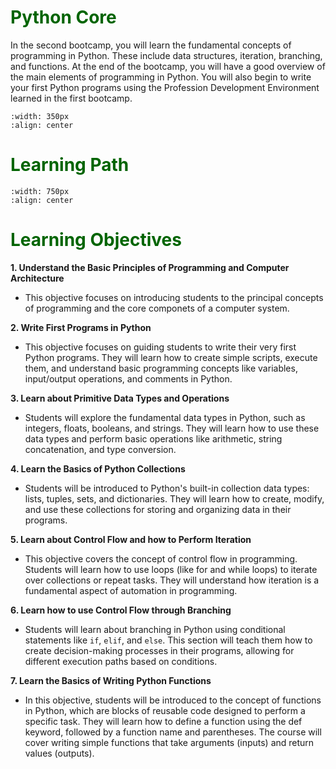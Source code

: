 # <font color = "darkgreen">Python Core</font>

In the second bootcamp, you will learn the fundamental concepts of programming in Python. These include data structures, iteration, branching, and functions. At the end of the bootcamp, you will have a good overview of the main elements of programming in Python. You will also begin to write your first Python programs using the Profession Development Environment learned in the first bootcamp.

```{image} /images/flightschool.png
:width: 350px
:align: center
```

# <font color = "darkgreen">Learning Path</font>

```{image} /images/corepythonpath.png
:width: 750px
:align: center
```

# <font color = "darkgreen">Learning Objectives</font>

**1. Understand the Basic Principles of Programming and Computer Architecture**

- This objective focuses on introducing students to the principal concepts of programming and the core componets of a computer system.

**2. Write First Programs in Python**

- This objective focuses on guiding students to write their very first Python programs. They will learn how to create simple scripts, execute them, and understand basic programming concepts like variables, input/output operations, and comments in Python.

**3. Learn about Primitive Data Types and Operations**

- Students will explore the fundamental data types in Python, such as integers, floats, booleans, and strings. They will learn how to use these data types and perform basic operations like arithmetic, string concatenation, and type conversion.

**4. Learn the Basics of Python Collections**

- Students will be introduced to Python's built-in collection data types: lists, tuples, sets, and dictionaries. They will learn how to create, modify, and use these collections for storing and organizing data in their programs.

**5. Learn about Control Flow and how to Perform Iteration**

- This objective covers the concept of control flow in programming. Students will learn how to use loops (like for and while loops) to iterate over collections or repeat tasks. They will understand how iteration is a fundamental aspect of automation in programming. 

**6. Learn how to use Control Flow through Branching**

- Students will learn about branching in Python using conditional statements like ``if``, ``elif``, and ``else``. This section will teach them how to create decision-making processes in their programs, allowing for different execution paths based on conditions.

**7. Learn the Basics of Writing Python Functions**

- In this objective, students will be introduced to the concept of functions in Python, which are blocks of reusable code designed to perform a specific task. They will learn how to define a function using the def keyword, followed by a function name and parentheses. The course will cover writing simple functions that take arguments (inputs) and return values (outputs).


